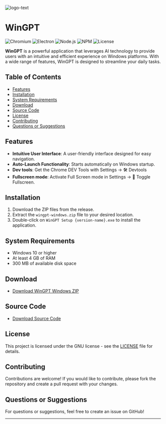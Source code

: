 ![logo-text](https://github.com/user-attachments/assets/0639d02a-40f7-4175-83dc-4eee608a2b18)

# WinGPT

![Chromium](https://img.shields.io/badge/chromium-v93.0.4577.82-brightgreen.svg)  ![Electron](https://img.shields.io/badge/electron-v24.2.0-blue.svg) ![Node.js](https://img.shields.io/badge/node.js-v18.0.0-brightgreen.svg)  ![NPM](https://img.shields.io/badge/npm-v8.5.5-red.svg)  ![License](https://img.shields.io/badge/license-GNU-blue.svg)


**WinGPT** is a powerful application that leverages AI technology to provide users with an intuitive and efficient experience on Windows platforms. With a wide range of features, WinGPT is designed to streamline your daily tasks.

## Table of Contents
- [Features](#features)
- [Installation](#installation)
- [System Requirements](#system-requirements)
- [Download](#download)
- [Source Code](#source-code)
- [License](#license)
- [Contributing](#contributing)
- [Questions or Suggestions](#questions-or-suggestions)

## Features
- **Intuitive User Interface**: A user-friendly interface designed for easy navigation.
- **Auto-Launch Functionality**: Starts automatically on Windows startup.
- **Dev tools**: Get the Chrome DEV Tools with Settings -> 🛠️ Devtools
- **Fullscreen mode**: Activate Full Screen mode in Settings -> 🔲 Toggle Fullscreen.

## Installation
1. Download the ZIP files from the release.
2. Extract the `wingpt-windows.zip` file to your desired location.
3. Double-click on `WinGPT Setup {version-name}.exe` to install the application.

## System Requirements
- Windows 10 or higher
- At least 4 GB of RAM
- 300 MB of available disk space

## Download
- [Download WinGPT Windows ZIP](https://github.com/Yixboost/WinGPT/releases/download/v1.2.3/wingpt-windows.zip)

## Source Code
- [Download Source Code](https://github.com/Yixboost/WinGPT/archive/refs/tags/v1.2.3.zip)

## License
This project is licensed under the GNU license - see the [LICENSE](LICENSE) file for details.

## Contributing
Contributions are welcome! If you would like to contribute, please fork the repository and create a pull request with your changes.

## Questions or Suggestions
For questions or suggestions, feel free to create an issue on GitHub!

---

